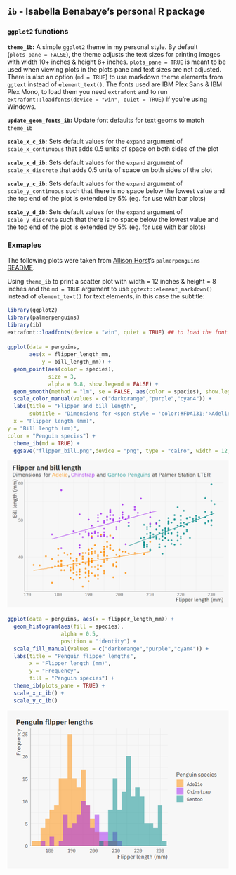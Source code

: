 
## `ib` - Isabella Benabaye’s personal R package

### `ggplot2` functions

**`theme_ib`:** A simple `ggplot2` theme in my personal style. By
default (`plots_pane = FALSE`), the theme adjusts the text sizes for
printing images with width 10+ inches & height 8+ inches. `plots_pane =
TRUE` is meant to be used when viewing plots in the plots pane and text
sizes are not adjusted. There is also an option (`md = TRUE`) to use
markdown theme elements from `ggtext` instead of `element_text()`. The
fonts used are IBM Plex Sans & IBM Plex Mono, to load them you need
`extrafont` and to run `extrafont::loadfonts(device = "win", quiet =
TRUE)` if you’re using Windows.

**`update_geom_fonts_ib`:** Update font defaults for text geoms to match
`theme_ib`

**`scale_x_c_ib`:** Sets default values for the `expand` argument of
`scale_x_continuous` that adds 0.5 units of space on both sides of the
plot

**`scale_x_d_ib`:** Sets default values for the `expand` argument of
`scale_x_discrete` that adds 0.5 units of space on both sides of the
plot

**`scale_y_c_ib`:** Sets default values for the `expand` argument of
`scale_y_continuous` such that there is no space below the lowest value
and the top end of the plot is extended by 5% (eg. for use with bar
plots)

**`scale_y_d_ib`:** Sets default values for the `expand` argument of
`scale_y_discrete` such that there is no space below the lowest value
and the top end of the plot is extended by 5% (eg. for use with bar
plots)

### Exmaples

The following plots were taken from [Allison
Horst](https://twitter.com/allison_horst)’s `palmerpenguins`
[README](https://github.com/allisonhorst/palmerpenguins/blob/master/README.md).

Using `theme_ib` to print a scatter plot with width = 12 inches & height
= 8 inches and the `md = TRUE` argument to use
`ggtext::element_markdown()` instead of `element_text()` for text
elements, in this case the subtitle:

``` r
library(ggplot2)
library(palmerpenguins)
library(ib)
extrafont::loadfonts(device = "win", quiet = TRUE) ## to load the font

ggplot(data = penguins,
       aes(x = flipper_length_mm,
           y = bill_length_mm)) +
  geom_point(aes(color = species),
             size = 3,
             alpha = 0.8, show.legend = FALSE) +
  geom_smooth(method = "lm", se = FALSE, aes(color = species), show.legend = FALSE) +
  scale_color_manual(values = c("darkorange","purple","cyan4")) +
  labs(title = "Flipper and bill length",
       subtitle = "Dimensions for <span style = 'color:#FDA131;'>Adelie</span>, <span style = 'color:#B14AF1;'>Chinstrap</span> and <span style = 'color:#31A0A0;'>Gentoo Penguins</span> at Palmer Station LTER",
  x = "Flipper length (mm)",
y = "Bill length (mm)",
color = "Penguin species") +
  theme_ib(md = TRUE) +
  ggsave("flipper_bill.png",device = "png", type = "cairo", width = 12, height = 8, dpi = 300)
```

![](README_files/figure-gfm/flipper_bill-1.png)<!-- -->

``` r
ggplot(data = penguins, aes(x = flipper_length_mm)) +
  geom_histogram(aes(fill = species),
                 alpha = 0.5,
                 position = "identity") +
  scale_fill_manual(values = c("darkorange","purple","cyan4")) +
  labs(title = "Penguin flipper lengths",
       x = "Flipper length (mm)",
       y = "Frequency",
       fill = "Penguin species") +
  theme_ib(plots_pane = TRUE) +
  scale_x_c_ib() +
  scale_y_c_ib()
```

![](README_files/figure-gfm/flipper_hist-1.png)<!-- -->
